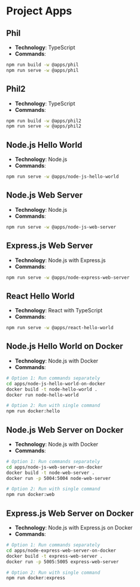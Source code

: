 # Project Apps

## Phil
- **Technology**: TypeScript
- **Commands**:
```bash
npm run build -w @apps/phil
npm run serve -w @apps/phil
```

## Phil2
- **Technology**: TypeScript
- **Commands**:
```bash
npm run build -w @apps/phil2
npm run serve -w @apps/phil2
```

## Node.js Hello World
- **Technology**: Node.js
- **Commands**:
```bash
npm run serve -w @apps/node-js-hello-world
```

## Node.js Web Server
- **Technology**: Node.js
- **Commands**:
```bash
npm run serve -w @apps/node-js-web-server
```

## Express.js Web Server
- **Technology**: Node.js with Express.js
- **Commands**:
```bash
npm run serve -w @apps/node-express-web-server
```

## React Hello World
- **Technology**: React with TypeScript
- **Commands**:
```bash
npm run serve -w @apps/react-hello-world
```

## Node.js Hello World on Docker
- **Technology**: Node.js with Docker
- **Commands**:
```bash
# Option 1: Run commands separately
cd apps/node-js-hello-world-on-docker
docker build -t node-hello-world .
docker run node-hello-world

# Option 2: Run with single command
npm run docker:hello
```

## Node.js Web Server on Docker
- **Technology**: Node.js with Docker
- **Commands**:
```bash
# Option 1: Run commands separately
cd apps/node-js-web-server-on-docker
docker build -t node-web-server .
docker run -p 5004:5004 node-web-server

# Option 2: Run with single command
npm run docker:web
```

## Express.js Web Server on Docker
- **Technology**: Node.js with Express.js on Docker
- **Commands**:
```bash
# Option 1: Run commands separately
cd apps/node-express-web-server-on-docker
docker build -t express-web-server .
docker run -p 5005:5005 express-web-server

# Option 2: Run with single command
npm run docker:express
```